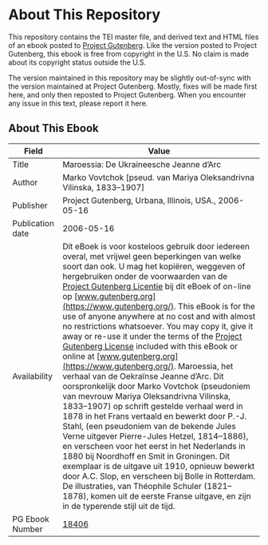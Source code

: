 # About This Repository

This repository contains the TEI master file, and derived text and HTML files of an ebook posted to [Project Gutenberg](https://www.gutenberg.org/). Like the version posted to Project Gutenberg, this ebook is free from copyright in the U.S. No claim is made about its copyright status outside the U.S.

The version maintained in this repository may be slightly out-of-sync with the version maintained at Project Gutenberg. Mostly, fixes will be made first here, and only then reposted to Project Gutenberg. When you encounter any issue in this text, please report it here.

## About This Ebook

| Field | Value |
| ----- | ----- |
| Title | Maroessia: De Ukraineesche Jeanne d’Arc |
| Author | Marko Vovtchok [pseud. van Mariya Oleksandrivna Vilinska, 1833–1907] |
| Publisher | Project Gutenberg, Urbana, Illinois, USA., 2006-05-16 |
| Publication date | 2006-05-16 |
| Availability | Dit eBoek is voor kosteloos gebruik door iedereen overal, met vrijwel geen beperkingen van welke soort dan ook. U mag het kopiëren, weggeven of hergebruiken onder de voorwaarden van de [Project Gutenberg Licentie](https://www.gutenberg.org/license) bij dit eBoek of on-line op [www.gutenberg.org](https://www.gutenberg.org/). This eBook is for the use of anyone anywhere at no cost and with almost no restrictions whatsoever. You may copy it, give it away or re-use it under the terms of the [Project Gutenberg License](https://www.gutenberg.org/license) included with this eBook or online at [www.gutenberg.org](https://www.gutenberg.org/). Maroessia, het verhaal van de Oekraïnse Jeanne d’Arc. Dit oorspronkelijk door Marko Vovtchok (pseudoniem van mevrouw Mariya Oleksandrivna Vilinska, 1833–1907) op schrift gestelde verhaal werd in 1878 in het Frans vertaald en bewerkt door P.-J. Stahl, (een pseudoniem van de bekende Jules Verne uitgever Pierre-Jules Hetzel, 1814–1886), en verscheen voor het eerst in het Nederlands in 1880 bij Noordhoff en Smit in Groningen. Dit exemplaar is de uitgave uit 1910, opnieuw bewerkt door A.C. Slop, en verscheen bij Bolle in Rotterdam. De illustraties, van Théophile Schuler (1821–1878), komen uit de eerste Franse uitgave, en zijn in de typerende stijl uit de tijd. |
| PG Ebook Number | [18406](https://www.gutenberg.org/ebooks/18406) |
